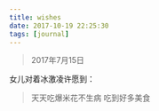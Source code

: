 ```yaml
---
title: wishes
date: 2017-10-19 22:25:30
tags: [journal]
---
```


> 2017年7月15日

女儿对着冰激凌许愿到：
> 天天吃爆米花不生病
> 吃到好多美食